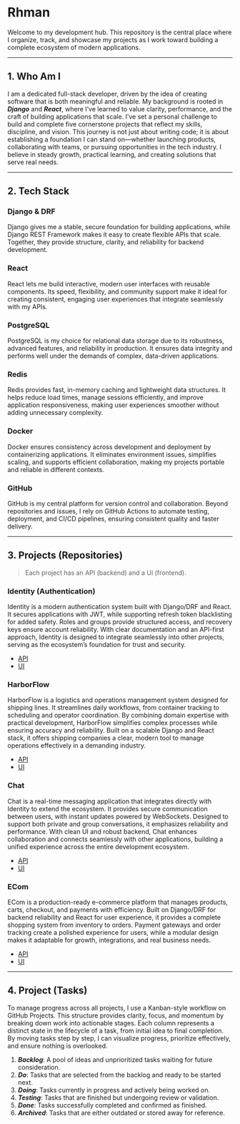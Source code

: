 # Rhman

Welcome to my development hub. This repository is the central place where I organize, track, and showcase my projects as I work toward building a complete ecosystem of modern applications.

---

## 1. Who Am I

I am a dedicated full-stack developer, driven by the idea of creating software that is both meaningful and reliable. My background is rooted in ***Django*** and ***React***, where I’ve learned to value clarity, performance, and the craft of building applications that scale. I’ve set a personal challenge to build and complete five cornerstone projects that reflect my skills, discipline, and vision. This journey is not just about writing code; it is about establishing a foundation I can stand on—whether launching products, collaborating with teams, or pursuing opportunities in the tech industry. I believe in steady growth, practical learning, and creating solutions that serve real needs.

---

## 2. Tech Stack

### Django & DRF

Django gives me a stable, secure foundation for building applications, while Django REST Framework makes it easy to create flexible APIs that scale. Together, they provide structure, clarity, and reliability for backend development.

### React

React lets me build interactive, modern user interfaces with reusable components. Its speed, flexibility, and community support make it ideal for creating consistent, engaging user experiences that integrate seamlessly with my APIs.

### PostgreSQL

PostgreSQL is my choice for relational data storage due to its robustness, advanced features, and reliability in production. It ensures data integrity and performs well under the demands of complex, data-driven applications.

### Redis

Redis provides fast, in-memory caching and lightweight data structures. It helps reduce load times, manage sessions efficiently, and improve application responsiveness, making user experiences smoother without adding unnecessary complexity.

### Docker

Docker ensures consistency across development and deployment by containerizing applications. It eliminates environment issues, simplifies scaling, and supports efficient collaboration, making my projects portable and reliable in different contexts.

### GitHub

GitHub is my central platform for version control and collaboration. Beyond repositories and issues, I rely on GitHub Actions to automate testing, deployment, and CI/CD pipelines, ensuring consistent quality and faster delivery.

---

## 3. Projects (Repositories)
> Each project has an API (backend) and a UI (frontend).  

### Identity (Authentication)

Identity is a modern authentication system built with Django/DRF and React. It secures applications with JWT, while supporting refresh token blacklisting for added safety. Roles and groups provide structured access, and recovery keys ensure account reliability. With clear documentation and an API-first approach, Identity is designed to integrate seamlessly into other projects, serving as the ecosystem’s foundation for trust and security.

- [API](https://github.com/rhman-ibrahim/Identity)
- [UI](https://github.com/rhman-ibrahim/IdentityUI)

### HarborFlow

HarborFlow is a logistics and operations management system designed for shipping lines. It streamlines daily workflows, from container tracking to scheduling and operator coordination. By combining domain expertise with practical development, HarborFlow simplifies complex processes while ensuring accuracy and reliability. Built on a scalable Django and React stack, it offers shipping companies a clear, modern tool to manage operations effectively in a demanding industry.

- [API](https://github.com/rhman-ibrahim/HarborFlow)
- [UI](https://github.com/rhman-ibrahim/HarborFlowUI)

### Chat

Chat is a real-time messaging application that integrates directly with Identity to extend the ecosystem. It provides secure communication between users, with instant updates powered by WebSockets. Designed to support both private and group conversations, it emphasizes reliability and performance. With clean UI and robust backend, Chat enhances collaboration and connects seamlessly with other applications, building a unified experience across the entire development ecosystem.

- [API](https://github.com/rhman-ibrahim/Chat)
- [UI](https://github.com/rhman-ibrahim/ChatUI)

### ECom

ECom is a production-ready e-commerce platform that manages products, carts, checkout, and payments with efficiency. Built on Django/DRF for backend reliability and React for user experience, it provides a complete shopping system from inventory to orders. Payment gateways and order tracking create a polished experience for users, while a modular design makes it adaptable for growth, integrations, and real business needs.

- [API](https://github.com/rhman-ibrahim/ECom)
- [UI](https://github.com/rhman-ibrahim/EComUI)

---

## 4. Project (Tasks)

To manage progress across all projects, I use a Kanban-style workflow on GitHub Projects. This structure provides clarity, focus, and momentum by breaking down work into actionable stages. Each column represents a distinct state in the lifecycle of a task, from initial idea to final completion. By moving tasks step by step, I can visualize progress, prioritize effectively, and ensure nothing is overlooked.

1. ***Backlog***: A pool of ideas and unprioritized tasks waiting for future consideration.
2. ***Do***: Tasks that are selected from the backlog and ready to be started next.
3. ***Doing***: Tasks currently in progress and actively being worked on.
4. ***Testing***: Tasks that are finished but undergoing review or validation.
5. ***Done***: Tasks successfully completed and confirmed as finished.
6. ***Archived***: Tasks that are either outdated or stored away for reference.
